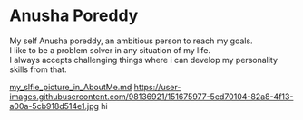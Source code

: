 # Anusha Poreddy
My self Anusha poreddy, an ambitious person to reach my goals.<br> I like to be a problem solver in any situation of my life.<br>I always accepts challenging things where i can develop my personality skills from that.

[my_slfie_picture_in_AboutMe.md](https://user-images.githubusercontent.com/98136921/151675977-5ed70104-82a8-4f13-a00a-5cb918d514e1.jpg)
<https://user-images.githubusercontent.com/98136921/151675977-5ed70104-82a8-4f13-a00a-5cb918d514e1.jpg>
hi